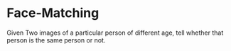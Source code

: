 # Face-Matching
Given Two images of a particular person of different age, tell whether that person is the same person or not.
